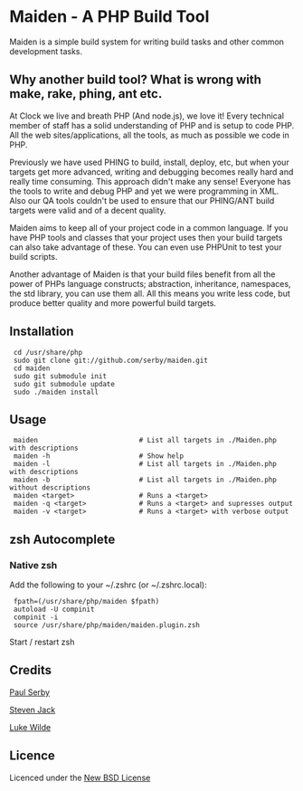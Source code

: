 # Maiden - A PHP Build Tool

Maiden is a simple build system for writing build tasks and other common development tasks.

## Why another build tool? What is wrong with make, rake, phing, ant etc.

At Clock we live and breath PHP (And node.js), we love it! Every technical member of staff has a solid understanding of PHP and is setup to code PHP.
All the web sites/applications, all the tools, as much as possible we code in PHP.

Previously we have used PHING to build, install, deploy, etc, but when your targets get more advanced, writing and debugging
becomes really hard and really time consuming. This approach didn't make any sense! Everyone has the tools to write and debug PHP and yet we were
programming in XML. Also our QA tools couldn't be used to ensure that our PHING/ANT build targets were valid and of a decent quality.

Maiden aims to keep all of your project code in a common language. If you have PHP tools and classes that your project uses then your build targets
can also take advantage of these. You can even use PHPUnit to test your build scripts.

Another advantage of Maiden is that your build files benefit from all the power of PHPs language constructs; abstraction, inheritance, namespaces,
the std library, you can use them all. All this means you write less code, but produce better quality and more powerful build targets.

## Installation

     cd /usr/share/php
     sudo git clone git://github.com/serby/maiden.git
     cd maiden
     sudo git submodule init
     sudo git submodule update
     sudo ./maiden install

## Usage

     maiden 						# List all targets in ./Maiden.php with descriptions
     maiden -h 						# Show help
     maiden -l 						# List all targets in ./Maiden.php with descriptions
     maiden -b 						# List all targets in ./Maiden.php without descriptions
     maiden <target>				# Runs a <target>
     maiden -q <target>				# Runs a <target> and supresses output
     maiden -v <target>				# Runs a <target> with verbose output

## zsh Autocomplete

### Native zsh

Add the following to your ~/.zshrc (or ~/.zshrc.local):

     fpath=(/usr/share/php/maiden $fpath)
     autoload -U compinit
     compinit -i
     source /usr/share/php/maiden/maiden.plugin.zsh

Start / restart zsh

## Credits

[Paul Serby](https://github.com/serby/)

[Steven Jack](https://github.com/stevenjack/)

[Luke Wilde](https://github.com/lukewilde/)


## Licence
Licenced under the [New BSD License](http://opensource.org/licenses/bsd-license.php)
